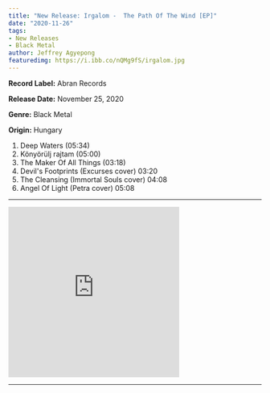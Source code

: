 ```yaml
---
title: "New Release: Irgalom -  The Path Of The Wind [EP]"
date: "2020-11-26"
tags:
- New Releases
- Black Metal
author: Jeffrey Agyepong
featuredimg: https://i.ibb.co/nQMg9fS/irgalom.jpg
---
```


**Record Label:** Abran Records

**Release Date:** November 25, 2020

**Genre:** Black Metal

**Origin:** Hungary

1. Deep Waters (05:34) 
2. Könyörülj rajtam (05:00) 
3. The Maker Of All Things (03:18) 
4. Devil's Footprints (Excurses cover) 03:20 
5. The Cleansing (Immortal Souls cover) 04:08 
6. Angel Of Light (Petra cover) 05:08

* * *

<iframe style="border: 0; width: 340px; height: 340px;" src="https://bandcamp.com/EmbeddedPlayer/album=3050171965/size=large/bgcol=ffffff/linkcol=0687f5/artwork=small/transparent=true/" seamless><a href="https://abran.bandcamp.com/album/the-path-of-the-wind-2">The Path Of The Wind by Irgalom</a></iframe>

* * *
